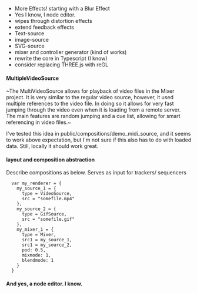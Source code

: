 * More Effects! starting with a Blur Effect
* Yes I know, I node editor.
* wipes through distortion effects
* extend feedback effects
* Text-source
* image-source
* SVG-source
* mixer and controller generator (kind of works)
* rewrite the core in Typescript (I know)
* consider replacing THREE.js with reGL

#### MultipleVideoSource

~The MultiVideoSource allows for playback of video files in the Mixer project.
It is very similar to the regular video source, however, it used multiple references to the video file.
In doing so it allows for very fast jumping through the video even when it is loading from a remote server.
The main features are random jumping and a cue list, allowing for smart referencing in video files.~

I've tested this idea in public/compositions/demo_midi_source, and it seems to
work above expectation, but I'm not sure if this also has to do with loaded data.
Still, locally it should work great.


#### layout and composition abstraction

Describe compositions as below. Serves as input for trackers/ sequencers

```
  var my_renderer = {
    my_source_1 = {
      type = VideoSource,
      src = "somefile.mp4"
    },
    my_source_2 = {
      type = GifSource,
      src = "somefile.gif"
    },
    my_mixer_1 = {
      type = Mixer,
      src1 = my_source_1,
      src1 = my_source_2,
      pod: 0.5,
      mixmode: 1,
      blendmode: 1
    }
  }
```

#### And yes, a node editor. I know.
